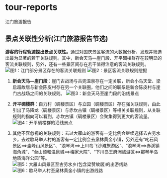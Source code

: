 # tour-reports
江门旅游报告

## 景点关联性分析(江门旅游报告节选)
<strong>游客的行程轨迹探出景点关联性。</strong>通过对国庆景区客流的大数据分析，发现并筛选出最为显著的若干关联规则。其中，新会天马—崖门段、开平碉楼群存在较明显的客流关联规则，另外，还有一些景区间存在若干值得注意的客流关联规则。
![图1：江门部分景区存在的客流关联规则](https://upload-images.jianshu.io/upload_images/14993288-3258dfc3e81ab143.png?imageMogr2/auto-orient/strip%7CimageView2/2/w/1240)
![图2：景区客流关联规则挖掘](https://upload-images.jianshu.io/upload_images/14993288-cfcc6e8ead37e813.png?imageMogr2/auto-orient/strip%7CimageView2/2/w/1240)

1. **新会天马—崖门段**：崖门古战场与古兜温泉存在一定关联，新会小鸟天堂、梁启超故居与新会陈皮村存在另一个关联圈，他们之间的联系是新会陈皮村与崖门古战场之间的关联规则。
![图3：新会天马至崖门段的沿线景点](https://upload-images.jianshu.io/upload_images/14993288-6ca27ea99e92518e.png?imageMogr2/auto-orient/strip%7CimageView2/2/w/1240)

2. **开平碉楼群**：自力村（碉楼景区）与立园（碉楼景区）存在强关联规则，由此引出了马降龙（碉楼景区）与赤坎古镇（碉楼景区）等相关关联规则，从关联规则的指向可以看到，赤坎古镇（碉楼景区）会聚集得到更大的客流量。
![图4：开平碉楼群的沿线景点](https://upload-images.jianshu.io/upload_images/14993288-3db3f7139480e7c3.png?imageMogr2/auto-orient/strip%7CimageView2/2/w/1240)

3. 其他不容忽视的关联规则：去过大雁山的游客有一定比例会继续选择去古劳水乡，去过歇马举人村的游客有一定比例会去泉林黄金小镇，另外还有“叱石风景区==>圭峰山风景区”、“浪琴湾==>上川岛飞沙滩旅游区”、“浪琴湾==>赤溪镇海角城”、“台山颐和温泉城==>梅家大院”、“下川岛王府洲旅游区<=>那琴半岛地质海洋公园”等。
![图5：大雁山风景区至古劳水乡(包含梁赞故居)的出游线路](https://upload-images.jianshu.io/upload_images/14993288-ae91310e074a2890.png?imageMogr2/auto-orient/strip%7CimageView2/2/w/1240)
![图6：歇马举人村至泉林黄金小镇的出游线路](https://upload-images.jianshu.io/upload_images/14993288-e7f451cf141693c1.png?imageMogr2/auto-orient/strip%7CimageView2/2/w/1240)
